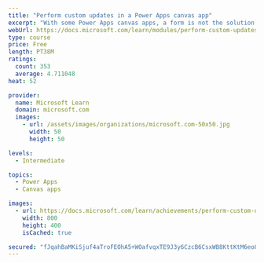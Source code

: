```yaml
---
title: "Perform custom updates in a Power Apps canvas app"
excerpt: "With some Power Apps canvas apps, a form is not the solution.  This module will focus on how to perform custom updates when your data is not in a form."
webUrl: https://docs.microsoft.com/learn/modules/perform-custom-updates-powerapps-canvas-app/
type: course
price: Free
length: PT38M
ratings:
  count: 353
  average: 4.711048
heat: 52

provider:
  name: Microsoft Learn
  domain: microsoft.com
  images:
    - url: /assets/images/organizations/microsoft.com-50x50.jpg
      width: 50
      height: 50

levels:
  - Intermediate

topics:
  - Power Apps
  - Canvas apps

images:
  - url: https://docs.microsoft.com/learn/achievements/perform-custom-updates-social.png
    width: 800
    height: 400
    isCached: true

secured: "fJqahBaMKiSjuf4aTroFEOhA5+WOafvqxTE9J3y6CzcB6CsxWB8KttKtM6eo8uXpajUvfRrGwHXc78BPK82HgG7muG+BYQzTwJ4WfyjC/r9h4Li1fwFJuYJgsaPAMeRjAYsLcy3yKQT6beVLtGTYAjsp2pkf8C2ybyrMNaolWLO4B+pcyKYRdJiznLHNmfElvdgvQIEofQYPydIT5R4bvdQZri7hqUlDa8WQH7Kom8MwyOW/P5dHx9hEwXN/CA7F7m7zbBzYWrBi5E1jV5gm1WStOpFm4xz8r3ttqc9dFF9OygQ1sWo4ykdIbY3zDJlHvmaCcM7zZzB1qSyA4X3k9ni+cUBg+7P1uDcTNdPMQAzvMh2QsZQ+8Hj7NCKqxzYjfgGtgM9Ssvww67cG9yCZcex4Sub6cVzc4HLY7AoAVr0=;oOTmncFvcEJBprLgFr4LyA=="
---
```


